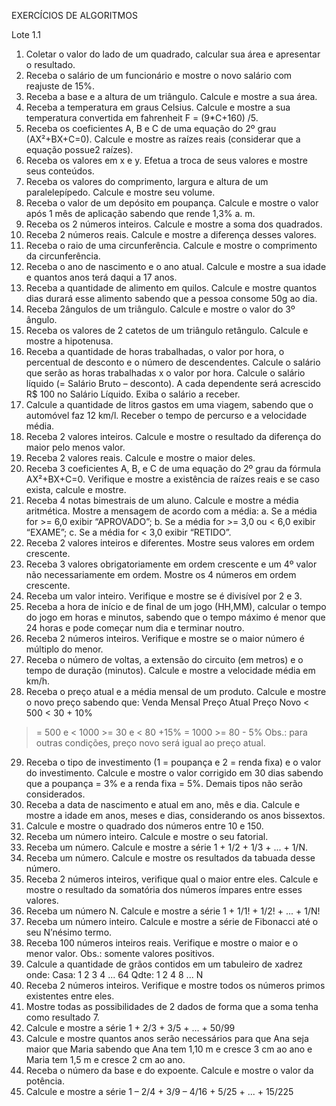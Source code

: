 EXERCÍCIOS DE ALGORITMOS  

Lote 1.1

1.	Coletar o valor do lado de um quadrado, calcular sua área e apresentar o resultado.
2.	Receba o salário de um funcionário e mostre o novo salário com reajuste de 15%.
3.	Receba a base e a altura de um triângulo. Calcule e mostre a sua área.
4.	Receba a temperatura em graus Celsius. Calcule e mostre a sua temperatura convertida em fahrenheit F = (9*C+160) /5.
5.	Receba os coeficientes A, B e C de uma equação do 2º grau (AX²+BX+C=0). Calcule e mostre as raízes reais (considerar que a equação possue2 raízes).
6.	Receba os valores em x e y. Efetua a troca de seus valores e mostre seus conteúdos.
7.	Receba os valores do comprimento, largura e altura de um paralelepípedo. Calcule e mostre seu volume.
8.	Receba o valor de um depósito em poupança. Calcule e mostre o valor após 1 mês de aplicação sabendo que rende 1,3% a. m.
9.	Receba os 2 números inteiros. Calcule e mostre a soma dos quadrados.
10.	Receba 2 números reais. Calcule e mostre a diferença desses valores.
11.	Receba o raio de uma circunferência. Calcule e mostre o comprimento da circunferência.
12.	Receba o ano de nascimento e o ano atual. Calcule e mostre a sua idade e quantos anos terá daqui a 17 anos.
13.	Receba a quantidade de alimento em quilos. Calcule e mostre quantos dias durará esse alimento sabendo que a pessoa consome 50g ao dia.
14.	Receba 2ângulos de um triângulo. Calcule e mostre o valor do 3º ângulo.
15.	Receba os valores de 2 catetos de um triângulo retângulo. Calcule e mostre a hipotenusa.
16.	Receba a quantidade de horas trabalhadas, o valor por hora, o percentual de desconto e o número de descendentes. Calcule o salário que serão as horas trabalhadas x o valor por hora. Calcule o salário líquido (= Salário Bruto – desconto). A cada dependente será acrescido R$ 100 no Salário Líquido. Exiba o salário a receber.
17.	Calcule a quantidade de litros gastos em uma viagem, sabendo que o automóvel faz 12 km/l. Receber o tempo de percurso e a velocidade média.
18.	Receba 2 valores inteiros. Calcule e mostre o resultado da diferença do maior pelo menos valor.
19.	Receba 2 valores reais. Calcule e mostre o maior deles.
20.	Receba 3 coeficientes A, B, e C de uma equação do 2º grau da fórmula AX²+BX+C=0. Verifique e mostre a existência de raízes reais e se caso exista, calcule e mostre.
21.	Receba 4 notas bimestrais de um aluno. Calcule e mostre a média aritmética. Mostre a mensagem de acordo com a média:
a.	Se a média for >= 6,0 exibir “APROVADO”;
b.	Se a média for >= 3,0 ou < 6,0 exibir “EXAME”;
c.	Se a média for < 3,0 exibir “RETIDO”.
22.	Receba 2 valores inteiros e diferentes. Mostre seus valores em ordem crescente.
23.	Receba 3 valores obrigatoriamente em ordem crescente e um 4º valor não necessariamente em ordem. Mostre os 4 números em ordem crescente.
24.	Receba um valor inteiro. Verifique e mostre se é divisível por 2 e 3.
25.	Receba a hora de início e de final de um jogo (HH,MM), calcular o tempo do jogo em horas e minutos, sabendo que o tempo máximo é menor que 24 horas e pode começar num dia e terminar noutro.
26.	Receba 2 números inteiros. Verifique e mostre se o maior número é múltiplo do menor.
27.	Receba o número de voltas, a extensão do circuito (em metros) e o tempo de duração (minutos). Calcule e mostre a velocidade média em km/h.
28.	Receba o preço atual e a média mensal de um produto. Calcule e mostre o novo preço sabendo que:
Venda Mensal	Preço Atual	Preço Novo
< 500	< 30	+ 10%
>= 500 e < 1000	>= 30 e < 80	+15%
>= 1000	>= 80	- 5%
Obs.: para outras condições, preço novo será igual ao preço atual.
29.	Receba o tipo de investimento (1 = poupança e 2 = renda fixa) e o valor do investimento. Calcule e mostre o valor corrigido em 30 dias sabendo que a poupança = 3% e a renda fixa = 5%. Demais tipos não serão considerados.
30.	Receba a data de nascimento e atual em ano, mês e dia. Calcule e mostre a idade em anos, meses e dias, considerando os anos bissextos.
31.	Calcule e mostre o quadrado dos números entre 10 e 150.
32.	Receba um número inteiro. Calcule e mostre o seu fatorial.
33.	Receba um número. Calcule e mostre a série 1 + 1/2 + 1/3 + ... + 1/N.
34.	Receba um número. Calcule e mostre os resultados da tabuada desse número.
35.	Receba 2 números inteiros, verifique qual o maior entre eles. Calcule e mostre o resultado da somatória dos números ímpares entre esses valores.
36.	Receba um número N. Calcule e mostre a série 1 + 1/1! + 1/2! + ... + 1/N!
37.	Receba um número inteiro. Calcule e mostre a série de Fibonacci até o seu N’nésimo termo.
38.	Receba 100 números inteiros reais. Verifique e mostre o maior e o menor valor. Obs.: somente valores positivos.
39.	Calcule a quantidade de grãos contidos em um tabuleiro de xadrez onde:
Casa: 	1	2	3	4	...	64
Qdte:	1	2	4	8	...	N
40.	Receba 2 números inteiros. Verifique e mostre todos os números primos existentes entre eles.
41.	Mostre todas as possibilidades de 2 dados de forma que a soma tenha como resultado 7.
42.	Calcule e mostre a série 1 + 2/3 + 3/5 + ... + 50/99
43.	Calcule e mostre quantos anos serão necessários para que Ana seja maior que Maria sabendo que Ana tem 1,10 m e cresce 3 cm ao ano e Maria tem 1,5 m e cresce 2 cm ao ano.
44.	Receba o número da base e do expoente. Calcule e mostre o valor da potência.
45.	Calcule e mostre a série 1 – 2/4 + 3/9 – 4/16 + 5/25 + ... + 15/225
